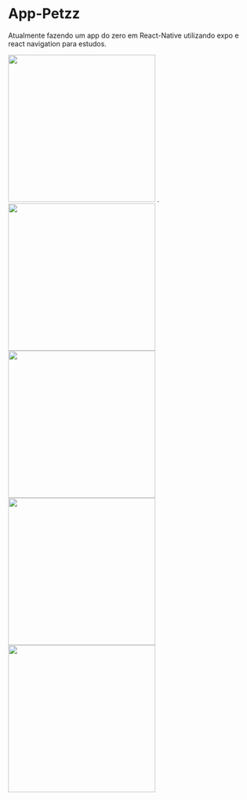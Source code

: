 # App-Petzz

Atualmente fazendo um app do zero em React-Native utilizando expo e react navigation para estudos.

<img src="https://github.com/pedrohc1/TodoList/assets/86142962/846d51b0-aabf-4c0a-ad99-8e7f512024ff"
     width=300px
     heigth=auto>
     .
<img src="https://github.com/pedrohc1/TodoList/assets/86142962/b9f43cf5-b081-48ce-b1c5-19d8e99a1348"        
     width=300px
     heigth=auto>
<img src="https://github.com/pedrohc1/App-Petzz/assets/86142962/fa803215-1ab3-423c-98e3-bb9b96ee3593"
    width=300px
     heigth=auto>
<img src="https://github.com/pedrohc1/App-Petzz/assets/86142962/06267ede-764d-4ff7-b771-935dfa076a3f"
    width=300px
     heigth=auto>
<img src="https://github.com/pedrohc1/App-Petzz/assets/86142962/7216b029-bdc5-4c6c-818a-21db42764603"
    width=300px
     heigth=auto>
